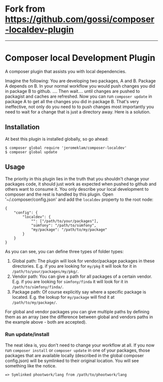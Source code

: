 # Fork from https://github.com/gossi/composer-localdev-plugin
---

# Composer local Development Plugin

A composer plugin that assists you with local dependencies.

Imagine the following: You are developing two packages, A and B. Package A depends on B. In your normal workflow you would push changes you did in package B to github. .... Then wait.... until changes are pushed to packagist and caches are refreshed. Now you can run `composer update` in package A to get all the changes you did in package B. That's very ineffective, not only do you need to to push changes most importantly you need to wait for a change that is just a directory away. Here is a solution.

## Installation

At best this plugin is installed globally, so go ahead:

```
$ composer global require 'jeromeklam/composer-localdev'
$ composer global update
```

## Usage

The priority in this plugin lies in the truth that you shouldn't change your packages code, it should just work as expected when pushed to github and others want to consume it. You only describe your local development to composer and the rest is handled by this plugin. Open '~/.composer/config.json' and add the `localdev` property to the root node:

```
{
    "config": {
        "localdev": {
            "": ["/path/to/your/packages"],
            "sümfony": "/path/to/sümfony",
			"my/package": "/path/to/my/package"
        }
    }
}
```

As you can see, you can define three types of folder types:

1. Global path: The plugin will look for vendor/package packages in these directories. E.g. if you are looking for `my/pkg` it will look for it in `/path/to/your/packages/my/pkg/`.
2. Vendor path: You can give a path for all packages of a certain vendor. E.g. if you are looking for `sümfony/finda` it will look for it in `/path/to/sümfony/finda/`.
3. Package path: Of course explicitly say where a specific package is located. E.g. the lookup for `my/package` will find it at `/path/to/my/package/`.

For global and vendor packages you can give multiple paths by defining them as an array (see the difference between global and vendors paths in the example above - both are accepted).

### Run update/install

The neat idea is, you don't need to change your workflow at all. If you now run `composer install` or `composer update` in one of your packages, those packages that are available locally (described in the global composer config.json) will be symlinked to their original location. You will see something like the notice.

```
=> Symlinked phootwork/lang from /path/to/phootwork/lang
```


